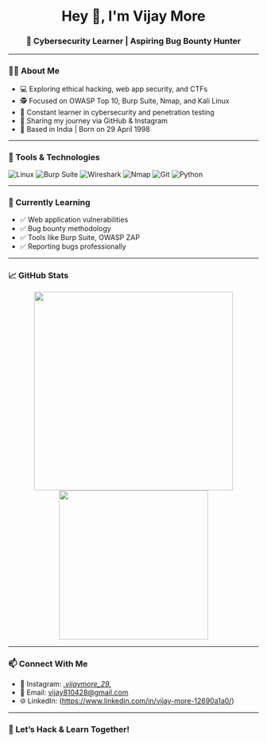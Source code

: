 <!-- Banner or welcome message -->
<h1 align="center">Hey 👋, I'm Vijay More</h1>
<h3 align="center">🚀 Cybersecurity Learner | Aspiring Bug Bounty Hunter</h3>

---

### 👨‍💻 About Me

- 💻 Exploring ethical hacking, web app security, and CTFs  
- 🕵️ Focused on OWASP Top 10, Burp Suite, Nmap, and Kali Linux  
- 🧠 Constant learner in cybersecurity and penetration testing  
- 📝 Sharing my journey via GitHub & Instagram  
- 📍 Based in India | Born on 29 April 1998

---

### 🔧 Tools & Technologies

![Linux](https://img.shields.io/badge/Linux-333?style=for-the-badge&logo=linux&logoColor=white)
![Burp Suite](https://img.shields.io/badge/Burp%20Suite-orange?style=for-the-badge&logo=burpsuite)
![Wireshark](https://img.shields.io/badge/Wireshark-1679A7?style=for-the-badge&logo=wireshark&logoColor=white)
![Nmap](https://img.shields.io/badge/Nmap-0078D4?style=for-the-badge&logo=gnu-bash)
![Git](https://img.shields.io/badge/Git-F05032?style=for-the-badge&logo=git&logoColor=white)
![Python](https://img.shields.io/badge/Python-3776AB?style=for-the-badge&logo=python&logoColor=white)

---

### 🌱 Currently Learning

- ✅ Web application vulnerabilities  
- ✅ Bug bounty methodology  
- ✅ Tools like Burp Suite, OWASP ZAP  
- ✅ Reporting bugs professionally  

---

### 📈 GitHub Stats

<p align="center">
  <img src="https://github-readme-stats.vercel.app/api?username=Vijaymore04&show_icons=true&theme=radical" width="400"/>
  <img src="https://github-readme-stats.vercel.app/api/top-langs/?username=Vijaymore04&layout=compact&theme=radical" width="300"/>
</p>

---

### 📫 Connect With Me

- 💼 Instagram: [_.vijaymore_29._](https://www.instagram.com/.vijaymore_29._)
- 📧 Email: vijay810428@gmail.com
- 🌐 LinkedIn: (https://www.linkedin.com/in/vijay-more-12690a1a0/)

---

### 🚀 Let’s Hack & Learn Together!

